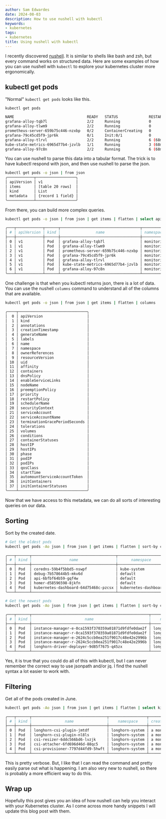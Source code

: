 ```yaml
---
author: Sam Edwardes
date: 2024-08-03
description: How to use nushell with kubectl
keywords:
- kubernetes
tags:
- kubernetes
title: Using nushell with kubectl
---
```


I recently discovered [nushell](https://www.nushell.sh/). It is similar to shells like bash and zsh, but every command works on structured data. Here are some examples of how you can use nushell with `kubectl` to explore your kubernetes cluster more ergonomically.

## kubectl get pods

"Normal" `kubectl get pods` looks like this.

```bash
kubectl get pods

NAME                                 READY   STATUS              RESTARTS      AGE
grafana-alloy-tqb7l                  2/2     Running             0             2d14h
grafana-alloy-tlwm9                  2/2     Running             0             2d14h
prometheus-server-659b75c446-nzxbp   0/2     ContainerCreating   0             10h
grafana-79c45cd5f9-jpr6k             0/1     Init:0/1            0             10h
grafana-alloy-tlrvl                  2/2     Running             6 (68m ago)   2d14h
kube-state-metrics-6965d77b4-jzvlb   1/1     Running             3 (68m ago)   2d14h
grafana-alloy-97c8n                  2/2     Running             6 (68m ago)   2d14h
```

You can use nushell to parse this data into a tabular format. The trick is to have kubectl respond with json, and then use nushell to parse the json.

```bash
kubectl get pods -o json | from json
╭────────────┬──────────────────╮
│ apiVersion │ v1               │
│ items      │ [table 20 rows]  │
│ kind       │ List             │
│ metadata   │ {record 1 field} │
╰────────────┴──────────────────╯
```

From there, you can build more complex queries.

```bash
kubectl get pods -o json | from json | get items | flatten | select apiVersion kind name namespace creationTimestamp

╭───┬────────────┬──────┬────────────────────────────────────┬────────────┬──────────────────────╮
│ # │ apiVersion │ kind │                name                │ namespace  │  creationTimestamp   │
├───┼────────────┼──────┼────────────────────────────────────┼────────────┼──────────────────────┤
│ 0 │ v1         │ Pod  │ grafana-alloy-tqb7l                │ monitoring │ 2024-07-12T01:49:46Z │
│ 1 │ v1         │ Pod  │ grafana-alloy-tlwm9                │ monitoring │ 2024-07-12T01:49:46Z │
│ 2 │ v1         │ Pod  │ prometheus-server-659b75c446-nzxbp │ monitoring │ 2024-07-14T06:24:25Z │
│ 3 │ v1         │ Pod  │ grafana-79c45cd5f9-jpr6k           │ monitoring │ 2024-07-14T06:24:25Z │
│ 4 │ v1         │ Pod  │ grafana-alloy-tlrvl                │ monitoring │ 2024-07-12T01:49:46Z │
│ 5 │ v1         │ Pod  │ kube-state-metrics-6965d77b4-jzvlb │ monitoring │ 2024-07-12T01:46:58Z │
│ 6 │ v1         │ Pod  │ grafana-alloy-97c8n                │ monitoring │ 2024-07-12T01:49:46Z │
╰───┴────────────┴──────┴────────────────────────────────────┴────────────┴──────────────────────╯
```

One challenge is that when you kubectl returns json, there is a lot of data. You can use the nushell `columns` command to understand all of the columns that are available.

```bash
kubectl get pods -o json | from json | get items | flatten | columns

╭────┬───────────────────────────────╮
│  0 │ apiVersion                    │
│  1 │ kind                          │
│  2 │ annotations                   │
│  3 │ creationTimestamp             │
│  4 │ generateName                  │
│  5 │ labels                        │
│  6 │ name                          │
│  7 │ namespace                     │
│  8 │ ownerReferences               │
│  9 │ resourceVersion               │
│ 10 │ uid                           │
│ 11 │ affinity                      │
│ 12 │ containers                    │
│ 13 │ dnsPolicy                     │
│ 14 │ enableServiceLinks            │
│ 15 │ nodeName                      │
│ 16 │ preemptionPolicy              │
│ 17 │ priority                      │
│ 18 │ restartPolicy                 │
│ 19 │ schedulerName                 │
│ 20 │ securityContext               │
│ 21 │ serviceAccount                │
│ 22 │ serviceAccountName            │
│ 23 │ terminationGracePeriodSeconds │
│ 24 │ tolerations                   │
│ 25 │ volumes                       │
│ 26 │ conditions                    │
│ 27 │ containerStatuses             │
│ 28 │ hostIP                        │
│ 29 │ hostIPs                       │
│ 30 │ phase                         │
│ 31 │ podIP                         │
│ 32 │ podIPs                        │
│ 33 │ qosClass                      │
│ 34 │ startTime                     │
│ 35 │ automountServiceAccountToken  │
│ 36 │ initContainers                │
│ 37 │ initContainerStatuses         │
╰────┴───────────────────────────────╯
```

Now that we have access to this metadata, we can do all sorts of interesting queries on our data.

## Sorting

Sort by the created date.

```bash
# Get the oldest pods
kubectl get pods -Ao json | from json | get items | flatten | sort-by creationTimestamp | select kind name namespace creationTimestamp | first 5

╭───┬──────┬──────────────────────────────────────┬──────────────────────┬──────────────────────╮
│ # │ kind │                 name                 │      namespace       │  creationTimestamp   │
├───┼──────┼──────────────────────────────────────┼──────────────────────┼──────────────────────┤
│ 0 │ Pod  │ coredns-59b4f5bbd5-nswpf             │ kube-system          │ 2023-06-19T23:00:16Z │
│ 1 │ Pod  │ debug-7b578644b5-mkv6d               │ default              │ 2023-06-22T21:53:34Z │
│ 2 │ Pod  │ api-6bfbf64b59-gqf4w                 │ default              │ 2024-01-19T02:54:50Z │
│ 3 │ Pod  │ homer-d58596598-8jkfn                │ default              │ 2024-05-15T13:35:12Z │
│ 4 │ Pod  │ kubernetes-dashboard-64d75468c-pzcsx │ kubernetes-dashboard │ 2024-05-15T13:35:12Z │
╰───┴──────┴──────────────────────────────────────┴──────────────────────┴──────────────────────╯

# Get the newest pods
kubectl get pods -Ao json | from json | get items | flatten | sort-by creationTimestamp --reverse | select kind name namespace creationTimestamp | first 5

╭───┬──────┬─────────────────────────────────────────────────────┬─────────────────┬──────────────────────╮
│ # │ kind │                        name                         │    namespace    │  creationTimestamp   │
├───┼──────┼─────────────────────────────────────────────────────┼─────────────────┼──────────────────────┤
│ 0 │ Pod  │ instance-manager-e-0ca1593f370359a01871d9fdfe0dae2f │ longhorn-system │ 2024-07-14T15:33:19Z │
│ 1 │ Pod  │ instance-manager-r-0ca1593f370359a01871d9fdfe0dae2f │ longhorn-system │ 2024-07-14T15:33:19Z │
│ 2 │ Pod  │ instance-manager-e-2624c5ccb0ea251f9017c48e42e2996b │ longhorn-system │ 2024-07-14T15:33:16Z │
│ 3 │ Pod  │ instance-manager-r-2624c5ccb0ea251f9017c48e42e2996b │ longhorn-system │ 2024-07-14T15:33:16Z │
│ 4 │ Pod  │ longhorn-driver-deployer-9d85f7675-q45zx            │ longhorn-system │ 2024-07-14T06:29:08Z │
╰───┴──────┴─────────────────────────────────────────────────────┴─────────────────┴──────────────────────╯
```

Yes, it is true that you could do all of this with kubectl, but I can never remember the correct way to use jsonpath and/or jq. I find the nushell syntax a lot easier to work with.

## Filtering

Get all of the pods created in June.

```bash
kubectl get pods -Ao json | from json | get items | flatten | select kind name namespace creationTimestamp | into datetime creationTimestamp | insert month { $in.creationTimestamp | date to-record | get month } | where month == 6 | first 5

╭───┬──────┬──────────────────────────────────┬─────────────────┬───────────────────┬───────╮
│ # │ kind │               name               │    namespace    │ creationTimestamp │ month │
├───┼──────┼──────────────────────────────────┼─────────────────┼───────────────────┼───────┤
│ 0 │ Pod  │ longhorn-csi-plugin-jmtdf        │ longhorn-system │ a month ago       │     6 │
│ 1 │ Pod  │ longhorn-csi-plugin-nl8ls        │ longhorn-system │ a month ago       │     6 │
│ 2 │ Pod  │ csi-resizer-6ddc566bd6-lvzjk     │ longhorn-system │ a month ago       │     6 │
│ 3 │ Pod  │ csi-attacher-6fd696d46d-88qc5    │ longhorn-system │ a month ago       │     6 │
│ 4 │ Pod  │ csi-provisioner-7797d44fd9-5hwft │ longhorn-system │ a month ago       │     6 │
╰───┴──────┴──────────────────────────────────┴─────────────────┴───────────────────┴───────╯
```

This is pretty verbose. But, I like that I can read the command and pretty easily parse out what is happening. I am also very new to nushell, so there is probably a more efficient way to do this.


## Wrap up

Hopefully this post gives you an idea of how nushell can help you interact with your Kubernetes cluster. As I come across more handy snippets I will update this blog post with them.
